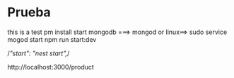 # Prueba
this is a test
pm install
start mongodb ===>  mongod or linux==> sudo service mogod start
npm run start:dev


/*"start": "nest start",*/

http://localhost:3000/product
